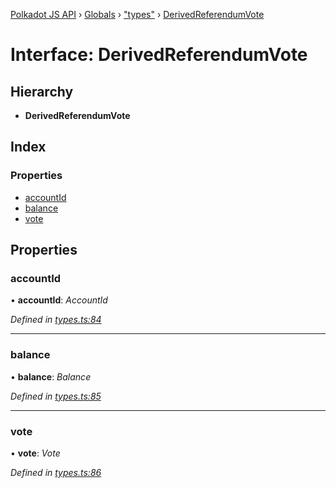 [Polkadot JS API](../README.md) › [Globals](../globals.md) › ["types"](../modules/_types_.md) › [DerivedReferendumVote](_types_.derivedreferendumvote.md)

# Interface: DerivedReferendumVote

## Hierarchy

* **DerivedReferendumVote**

## Index

### Properties

* [accountId](_types_.derivedreferendumvote.md#accountid)
* [balance](_types_.derivedreferendumvote.md#balance)
* [vote](_types_.derivedreferendumvote.md#vote)

## Properties

###  accountId

• **accountId**: *AccountId*

*Defined in [types.ts:84](https://github.com/polkadot-js/api/blob/a70af20eba/packages/api-derive/src/types.ts#L84)*

___

###  balance

• **balance**: *Balance*

*Defined in [types.ts:85](https://github.com/polkadot-js/api/blob/a70af20eba/packages/api-derive/src/types.ts#L85)*

___

###  vote

• **vote**: *Vote*

*Defined in [types.ts:86](https://github.com/polkadot-js/api/blob/a70af20eba/packages/api-derive/src/types.ts#L86)*
